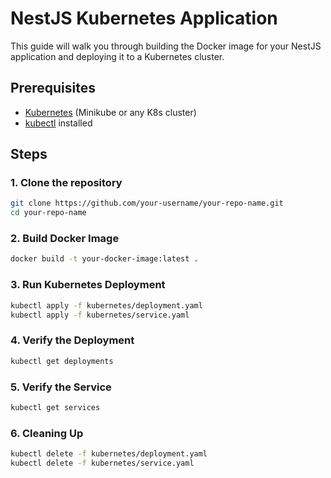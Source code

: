 # NestJS Kubernetes Application

This guide will walk you through building the Docker image for your NestJS application and deploying it to a Kubernetes cluster.

## Prerequisites

- [Kubernetes](https://kubernetes.io/docs/tasks/tools/) (Minikube or any K8s cluster)
- [kubectl](https://kubernetes.io/docs/reference/kubectl/) installed

## Steps

### 1. Clone the repository

```bash
git clone https://github.com/your-username/your-repo-name.git
cd your-repo-name
```

### 2. Build Docker Image

```bash
docker build -t your-docker-image:latest .
```

### 3. Run Kubernetes Deployment

```bash
kubectl apply -f kubernetes/deployment.yaml
kubectl apply -f kubernetes/service.yaml
```

### 4. Verify the Deployment

```bash
kubectl get deployments
```

### 5. Verify the Service

```bash
kubectl get services
```

### 6. Cleaning Up

```bash
kubectl delete -f kubernetes/deployment.yaml
kubectl delete -f kubernetes/service.yaml
```
